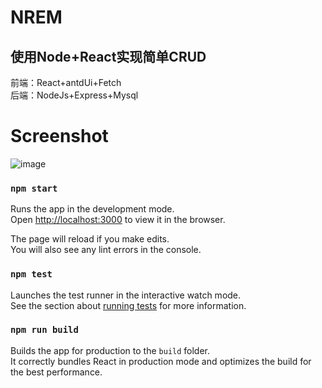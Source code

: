 
# NREM
## 使用Node+React实现简单CRUD
前端：React+antdUi+Fetch<br/>
后端：NodeJs+Express+Mysql<br/>

# Screenshot
![image](https://user-gold-cdn.xitu.io/2019/5/8/16a931005d75e980?w=1142&h=691&f=gif&s=955814)



### `npm start`

Runs the app in the development mode.<br>
Open [http://localhost:3000](http://localhost:3000) to view it in the browser.

The page will reload if you make edits.<br>
You will also see any lint errors in the console.

### `npm test`

Launches the test runner in the interactive watch mode.<br>
See the section about [running tests](https://facebook.github.io/create-react-app/docs/running-tests) for more information.

### `npm run build`

Builds the app for production to the `build` folder.<br>
It correctly bundles React in production mode and optimizes the build for the best performance.

